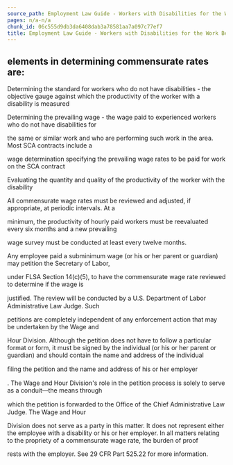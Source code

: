 ```yaml
---
source_path: Employment Law Guide - Workers with Disabilities for the Work Being Performed.md
pages: n/a-n/a
chunk_id: 06c555d9db3da6408dab3a78581aa7a097c77ef7
title: Employment Law Guide - Workers with Disabilities for the Work Being Performed
---
```

## elements in determining commensurate rates are:

Determining the standard for workers who do not have disabilities - the objective gauge against which the productivity of the worker with a disability is measured

Determining the prevailing wage - the wage paid to experienced workers who do not have disabilities for

the same or similar work and who are performing such work in the area. Most SCA contracts include a

wage determination specifying the prevailing wage rates to be paid for work on the SCA contract

Evaluating the quantity and quality of the productivity of the worker with the disability

All commensurate wage rates must be reviewed and adjusted, if appropriate, at periodic intervals. At a

minimum, the productivity of hourly paid workers must be reevaluated every six months and a new prevailing

wage survey must be conducted at least every twelve months.

Any employee paid a subminimum wage (or his or her parent or guardian) may petition the Secretary of Labor,

under FLSA Section 14(c)(5), to have the commensurate wage rate reviewed to determine if the wage is

justiﬁed. The review will be conducted by a U.S. Department of Labor Administrative Law Judge. Such

petitions are completely independent of any enforcement action that may be undertaken by the Wage and

Hour Division. Although the petition does not have to follow a particular format or form, it must be signed by the individual (or his or her parent or guardian) and should contain the name and address of the individual

ﬁling the petition and the name and address of his or her employer

. The Wage and Hour Division's role in the petition process is solely to serve as a conduit—the means through

which the petition is forwarded to the Oﬃce of the Chief Administrative Law Judge. The Wage and Hour

Division does not serve as a party in this matter. It does not represent either the employee with a disability or his or her employer. In all matters relating to the propriety of a commensurate wage rate, the burden of proof

rests with the employer. See 29 CFR Part 525.22 for more information.
